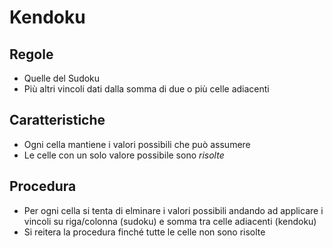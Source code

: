 # Kendoku

## Regole
- Quelle del Sudoku
- Più altri vincoli dati dalla somma di due o più celle adiacenti

## Caratteristiche
- Ogni cella mantiene i valori possibili che può assumere
- Le celle con un solo valore possibile sono _risolte_

## Procedura
- Per ogni cella si tenta di elminare i valori possibili andando ad applicare i vincoli su riga/colonna (sudoku) e somma tra celle adiacenti (kendoku)
- Si reitera la procedura finché tutte le celle non sono risolte